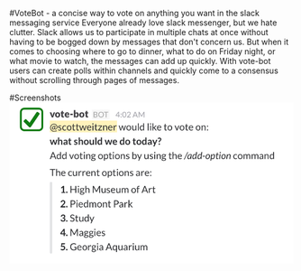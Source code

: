 #VoteBot - a concise way to vote on anything you want in the slack messaging service
Everyone already love slack messenger, but we hate clutter. Slack allows us to participate in multiple chats at once without having to be bogged down by messages that don't concern us. But when it comes to choosing where to go to dinner, what to do on Friday night, or what movie to watch, the messages can add up quickly. With vote-bot users can create polls within channels and quickly come to a consensus without scrolling through pages of messages.

#Screenshots
![](https://github.com/scottweitzner/votebot/blob/master/screenshots/img1.png)


